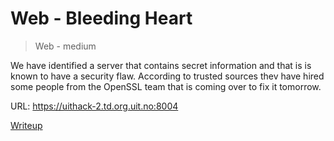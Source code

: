 # Web - Bleeding Heart

> Web - medium

 We have identified a server that contains secret information and that is is known to have a security flaw. According to trusted sources thev have hired some people from the OpenSSL team that is coming over to fix it tomorrow.

URL: <https://uithack-2.td.org.uit.no:8004>

[Writeup](writeup/README.md)
